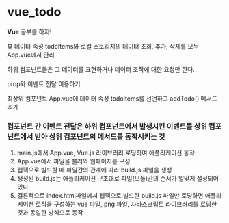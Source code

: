 # vue_todo

**Vue** 공부를 하자!

<p>뷰 데이터 속성 todoItems와 로컬 스토리지의 데이터 조회, 추가, 삭제를 모두 App.vue에서 관리</p>
<p>하위 컴포넌트들은 그 데이터를 표현하거나 데이터 조작에 대한 요청만 한다.</p>
<p>prop와 이벤트 전달 이용하기</p>
<p>최상위 컴포넌트 App.vue에 데이터 속성 todoItems를 선언하고 addTodo() 메서드 추가</p>

<h3>컴포넌트 간 이벤트 전달은 하위 컴포넌트에서 발생시킨 이벤트를 상위 컴포넌트에서 받아 상위 컴포넌트의 메서드를 동작시키는 것</h3>

<ol>
    <li>main.js에서 App.vue, Vue.js 라이브러리 로딩하여 애플리케이션 동작</li>
    <li>App.vue에서 파일을 불러와 웹페이지를 구성</li>
    <li>웹팩으로 빌드할 때 파일간의 관계에 따라 build.js 파일을 생성</li>
    <li>생성된 build.js는 애플리케이션 구조대로 파일(모듈)간의 순서가 알맞게 설정되어 있다.</li>
    <li>결론적으로 index.html파일에서 웹팩으로 빌드한 build.js 파일만 로딩하면 애플리케이션 로직을 구성하는 vue 파일, png 파일, 자바스크립트 라이브러리를 로딩한 것과 동일한 방식으로 동작</li>
</ol>